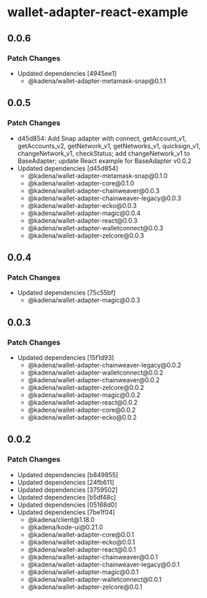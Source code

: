 # wallet-adapter-react-example

## 0.0.6

### Patch Changes

- Updated dependencies \[4945ee1]
  - @kadena/wallet-adapter-metamask-snap\@0.1.1

## 0.0.5

### Patch Changes

- d45d854: Add Snap adapter with connect, getAccount_v1, getAccounts_v2,
  getNetwork_v1, getNetworks_v1, quicksign_v1, changeNetwork_v1, checkStatus;
  add changeNetwork_v1 to BaseAdapter; update React example for BaseAdapter
  v0.0.2
- Updated dependencies \[d45d854]
  - @kadena/wallet-adapter-metamask-snap\@0.1.0
  - @kadena/wallet-adapter-core\@0.1.0
  - @kadena/wallet-adapter-chainweaver\@0.0.3
  - @kadena/wallet-adapter-chainweaver-legacy\@0.0.3
  - @kadena/wallet-adapter-ecko\@0.0.3
  - @kadena/wallet-adapter-magic\@0.0.4
  - @kadena/wallet-adapter-react\@0.0.3
  - @kadena/wallet-adapter-walletconnect\@0.0.3
  - @kadena/wallet-adapter-zelcore\@0.0.3

## 0.0.4

### Patch Changes

- Updated dependencies \[75c55bf]
  - @kadena/wallet-adapter-magic\@0.0.3

## 0.0.3

### Patch Changes

- Updated dependencies \[15f1d93]
  - @kadena/wallet-adapter-chainweaver-legacy\@0.0.2
  - @kadena/wallet-adapter-walletconnect\@0.0.2
  - @kadena/wallet-adapter-chainweaver\@0.0.2
  - @kadena/wallet-adapter-zelcore\@0.0.2
  - @kadena/wallet-adapter-magic\@0.0.2
  - @kadena/wallet-adapter-react\@0.0.2
  - @kadena/wallet-adapter-core\@0.0.2
  - @kadena/wallet-adapter-ecko\@0.0.2

## 0.0.2

### Patch Changes

- Updated dependencies \[b849855]
- Updated dependencies \[24fb611]
- Updated dependencies \[3759502]
- Updated dependencies \[b5df48c]
- Updated dependencies \[05168d0]
- Updated dependencies \[7be1f04]
  - @kadena/client\@1.18.0
  - @kadena/kode-ui\@0.21.0
  - @kadena/wallet-adapter-core\@0.0.1
  - @kadena/wallet-adapter-ecko\@0.0.1
  - @kadena/wallet-adapter-react\@0.0.1
  - @kadena/wallet-adapter-chainweaver\@0.0.1
  - @kadena/wallet-adapter-chainweaver-legacy\@0.0.1
  - @kadena/wallet-adapter-magic\@0.0.1
  - @kadena/wallet-adapter-walletconnect\@0.0.1
  - @kadena/wallet-adapter-zelcore\@0.0.1

